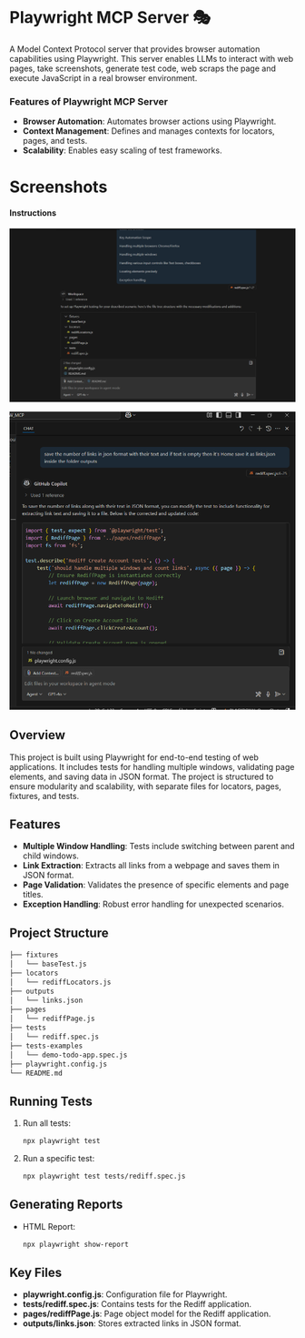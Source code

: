 # Playwright MCP Server 🎭

A Model Context Protocol server that provides browser automation capabilities using Playwright. This server enables LLMs to interact with web pages, take screenshots, generate test code, web scraps the page and execute JavaScript in a real browser environment.


### Features of Playwright MCP Server
- **Browser Automation**: Automates browser actions using Playwright.
- **Context Management**: Defines and manages contexts for locators, pages, and tests.
- **Scalability**: Enables easy scaling of test frameworks.



# Screenshots

#### Instructions
![alt text](mcp1.png)

![alt text](mcp.png)

## Overview
This project is built using Playwright for end-to-end testing of web applications. It includes tests for handling multiple windows, validating page elements, and saving data in JSON format. The project is structured to ensure modularity and scalability, with separate files for locators, pages, fixtures, and tests.

## Features
- **Multiple Window Handling**: Tests include switching between parent and child windows.
- **Link Extraction**: Extracts all links from a webpage and saves them in JSON format.
- **Page Validation**: Validates the presence of specific elements and page titles.
- **Exception Handling**: Robust error handling for unexpected scenarios.

## Project Structure
```
├── fixtures
│   └── baseTest.js
├── locators
│   └── rediffLocators.js
├── outputs
│   └── links.json
├── pages
│   └── rediffPage.js
├── tests
│   └── rediff.spec.js
├── tests-examples
│   └── demo-todo-app.spec.js
├── playwright.config.js
└── README.md
```


## Running Tests
1. Run all tests:
   ```bash
   npx playwright test
   ```
2. Run a specific test:
   ```bash
   npx playwright test tests/rediff.spec.js
   ```

## Generating Reports
- HTML Report:
  ```bash
  npx playwright show-report
  ```

## Key Files
- **playwright.config.js**: Configuration file for Playwright.
- **tests/rediff.spec.js**: Contains tests for the Rediff application.
- **pages/rediffPage.js**: Page object model for the Rediff application.
- **outputs/links.json**: Stores extracted links in JSON format.








